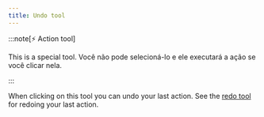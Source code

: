 ```yaml
---
title: Undo tool
---
```


:::note[⚡ Action tool]

This is a special tool.
Você não pode selecioná-lo e ele executará a ação se você clicar nela.

:::

When clicking on this tool you can undo your last action.
See the [redo tool](redo) for redoing your last action.
